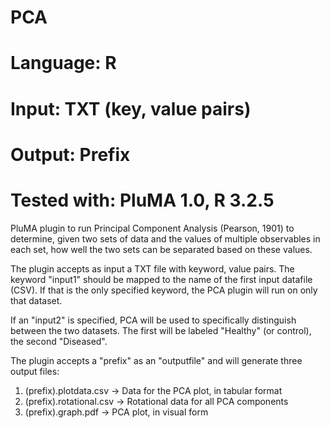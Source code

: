 # PCA
# Language: R
# Input: TXT (key, value pairs)
# Output: Prefix
# Tested with: PluMA 1.0, R 3.2.5

PluMA plugin to run Principal Component Analysis (Pearson, 1901) to determine, given
two sets of data and the values of multiple observables in each set, how well the
two sets can be separated based on these values.

The plugin accepts as input a TXT file with keyword, value pairs.  The keyword
"input1" should be mapped to the name of the first input datafile (CSV).  If that
is the only specified keyword, the PCA plugin will run on only that dataset.

If an "input2" is specified, PCA will be used to specifically distinguish between
the two datasets.  The first will be labeled "Healthy" (or control), the second "Diseased".

The plugin accepts a "prefix" as an "outputfile" and will generate three output files:
1. (prefix).plotdata.csv -> Data for the PCA plot, in tabular format
2. (prefix).rotational.csv -> Rotational data for all PCA components
3. (prefix).graph.pdf -> PCA plot, in visual form

